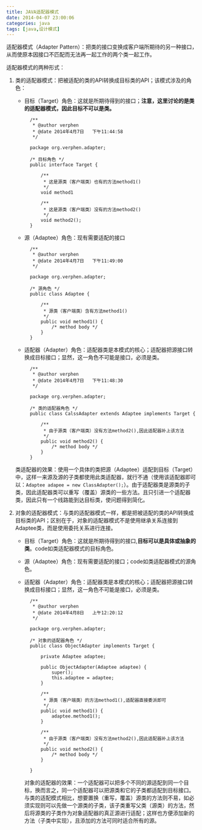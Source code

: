 ```yaml
---
title: JAVA适配器模式
date: 2014-04-07 23:00:06
categories: java
tags: [java,设计模式]
---
```

适配器模式（Adapter Pattern）：把类的接口变换成客户端所期待的另一种接口，从而使原本因接口不匹配而无法再一起工作的两个类一起工作。

适配器模式的两种形式：

1. 类的适配器模式：把被适配的类的API转换成目标类的API；该模式涉及的角色：

	- 目标（Target）角色：这就是所期待得到的接口；**注意，这里讨论的是类的适配器模式，因此目标不可以是类。**
			<!--lang:java--->
		
			/**
			 * @author verphen
			 * @date 2014年4月7日   下午11:44:58
			 */
			
			package org.verphen.adapter;
			
			/* 目标角色 */
			public interface Target {
				
				/**
				 * 这是源类（客户端类）也有的方法method1()
				 */
				void method1
				
				/**
				 * 这是源类（客户端类）没有的方法method2()
				 */
				void method2();
			}
	- 源（Adaptee）角色：现有需要适配的接口
			<!--lang:java--->
		
			/**
			 * @author verphen
			 * @date 2014年4月7日   下午11:49:00
			 */
			
			package org.verphen.adapter;
			
			/* 源角色 */
			public class Adaptee {
			
				/**
				 * 源类（客户端类）含有方法method1()
				 */
				public void method1() {
					/* method body */
				}
			}
	- 适配器（Adapter）角色：适配器类是本模式的核心；适配器把源接口转换成目标接口；显然，这一角色不可能是接口，必须是类。
		    	<!--lang:java--->
			
			/**
			 * @author verphen
			 * @date 2014年4月7日   下午11:48:30
			 */
			
			package org.verphen.adapter;
			
			/* 类的适配器角色 */
			public class CalssAdapter extends Adaptee implements Target {
			
				/**
				 * 由于源类（客户端类）没有方法method2(),因此适配器补上该方法
				 */
				public void method2() {
					/* method body */
				}
			}

	类适配器的效果：使用一个具体的类把源（Adaptee）适配到目标（Target）中，这样一来源及源的子类都使用此类适配器，就行不通（使用该适配器即可以：`Adaptee adapee = new ClassAdapter();`）。由于适配器类是源类的子类，因此适配器类可以重写（覆盖）源类的一些方法。且只引进一个适配器类，因此只有一个线路能到达目标类，使问题得到简化。

2. 对象的适配器模式：与类的适配器模式一样，都是把被适配的类的API转换成目标类的API；区别在于，对象的适配器模式不是使用继承关系连接到Adaptee类，而是使用委托关系进行连接。

	- 目标（Target）角色：这就是所期待得到的接口,**目标可以是具体或抽象的类**。code如类适配器模式的目标角色。
	
	- 源（Adaptee）角色：现有需要适配的接口；code如类适配器模式的源角色。

	- 适配器（Adapter）角色：适配器类是本模式的核心；适配器把源接口转换成目标接口；显然，这一角色不可能是接口，必须是类。
			<!--lang:java-->
			
			/**
			 * @author verphen
			 * @date 2014年4月8日   上午12:20:12
			 */
			
			package org.verphen.adapter;
			
			/* 对象的适配器角色 */
			public class ObjectAdapter implements Target {
			
				private Adaptee adaptee;
			
				public ObjectAdapter(Adaptee adaptee) {
					super();
					this.adaptee = adaptee;
				}
			
				/**
				 * 源类（客户端类）的方法method1(),适配器直接委派即可
				 */
				public void method1() {
					adaptee.method1();
				}
			
				/**
				 * 由于源类（客户端类）没有方法method2(),因此适配器补上该方法
				 */
				public void method2() {
					/* method body */
				}
			
			}
	
		对象的适配器的效果：一个适配器可以把多个不同的源适配到同一个目标，换而言之，同一个适配器可以把源类和它的子类都适配到目标接口。与类的适配模式相比，想要置换（重写，覆盖）源类的方法则不易，如必须实现则可以先做一个源类的子类，该子类重写父类（源类）的方法，然后将源类的子类作为对象适配器的真正源进行适配；这样也方便添加新的方法（子类中实现），且添加的方法可同时适合所有的源。